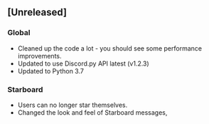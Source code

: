 
## [Unreleased]
### Global
- Cleaned up the code a lot - you should see some performance improvements.
- Updated to use Discord.py API latest (v1.2.3)
- Updated to Python 3.7

### Starboard
- Users can no longer star themselves.
- Changed the look and feel of Starboard messages,
